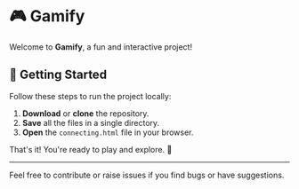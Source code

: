 # 🎮 Gamify

Welcome to **Gamify**, a fun and interactive project!

## 🚀 Getting Started

Follow these steps to run the project locally:

1. **Download** or **clone** the repository.
2. **Save** all the files in a single directory.
3. **Open** the `connecting.html` file in your browser.

That's it! You're ready to play and explore. 🌟

---

Feel free to contribute or raise issues if you find bugs or have suggestions.
